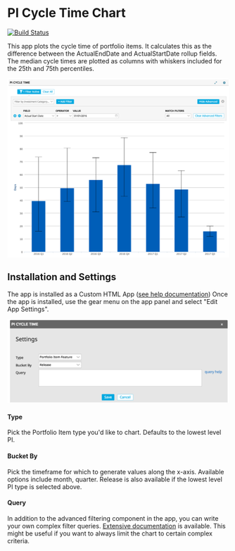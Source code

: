 # PI Cycle Time Chart

[![Build Status](https://travis-ci.org/krmorse/PICycleTime.png?branch=master)](https://travis-ci.org/krmorse/PICycleTime)

This app plots the cycle time of portfolio items.  It calculates this as the difference between the ActualEndDate and ActualStartDate rollup fields.  The median cycle times are plotted as columns with whiskers included for the 25th and 75th percentiles.

![](images/screenshot.png)

## Installation and Settings
The app is installed as a Custom HTML App ([see help documentation](https://help.rallydev.com/custom-html))
Once the app is installed, use the gear menu on the app panel and select "Edit App Settings".

![](images/settings.png "Settings Screenshot")

####  Type
Pick the Portfolio Item type you'd like to chart.  Defaults to the lowest level PI.

#### Bucket By
Pick the timeframe for which to generate values along the x-axis.  Available options include month, quarter.  Release is also available if the lowest level PI type is selected above.

#### Query
In addition to the advanced filtering component in the app, you can write your own complex filter queries. [Extensive documentation](https://help.rallydev.com/grid-queries?basehost=https://rally1.rallydev.com) is available. This might be useful if you want to always limit the chart to certain complex criteria.
